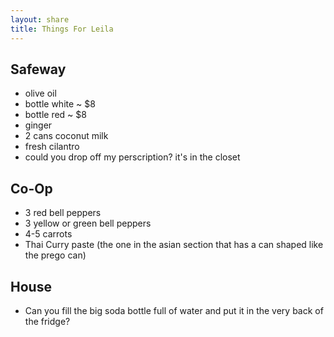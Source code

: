 ```yaml
---
layout: share
title: Things For Leila
---
```


## Safeway

* olive oil
* bottle white ~ $8
* bottle red ~ $8
* ginger
* 2 cans coconut milk 
* fresh cilantro
* could you drop off my perscription? it's in the closet

## Co-Op

* 3 red bell peppers
* 3 yellow or green bell peppers
* 4-5 carrots
* Thai Curry paste (the one in the asian section that has a can shaped like the prego can)

## House

* Can you fill the big soda bottle full of water and put it in the very back of the fridge?